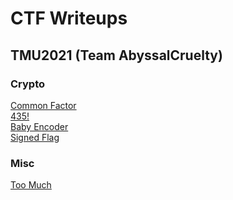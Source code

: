 # CTF Writeups

## TMU2021 (Team AbyssalCruelty)

###  Crypto
[Common Factor](TMU2021/Crypto/CommonFactor/)\
[435!](TMU2021/Crypto/435/)\
[Baby Encoder](TMU2021/Crypto/BabyEncoder)\
[Signed Flag](TMU2021/Crypto/SignedFlag/)

###  Misc
[Too Much](TMU2021/Misc/TooMuch/)



